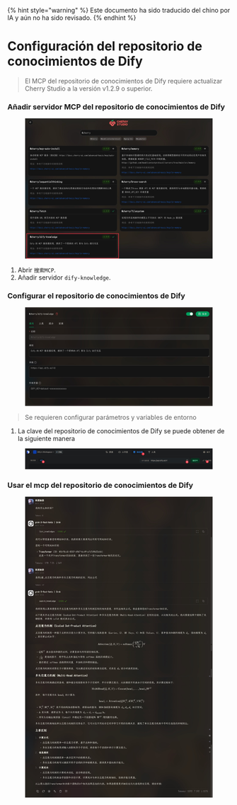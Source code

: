 
{% hint style="warning" %}
Este documento ha sido traducido del chino por IA y aún no ha sido revisado.
{% endhint %}

# Configuración del repositorio de conocimientos de Dify

> El MCP del repositorio de conocimientos de Dify requiere actualizar Cherry Studio a la versión v1.2.9 o superior.

### Añadir servidor MCP del repositorio de conocimientos de Dify

<figure><img src="../../.gitbook/assets/CleanShot 2025-04-27 at 10.36.29@2x.jpg" alt=""><figcaption></figcaption></figure>

1. Abrir `搜索MCP`.
2. Añadir servidor `dify-knowledge`.

### Configurar el repositorio de conocimientos de Dify

<figure><img src="../../.gitbook/assets/CleanShot 2025-04-27 at 10.36.05@2x.jpg" alt=""><figcaption></figcaption></figure>

> Se requieren configurar parámetros y variables de entorno

1. La clave del repositorio de conocimientos de Dify se puede obtener de la siguiente manera

<figure><img src="../../.gitbook/assets/CleanShot 2025-04-27 at 10.46.16@2x.jpg" alt=""><figcaption></figcaption></figure>

### Usar el mcp del repositorio de conocimientos de Dify

<figure><img src="../../.gitbook/assets/CleanShot 2025-04-27 at 10.26.24@2x.jpg" alt=""><figcaption></figcaption></figure>